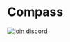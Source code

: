 # Compass

<a href="https://discord.gg/JMzKkQG" target="_blank"><img src="http://imgur.com/SGf4qv0.png" alt="join discord" /></a>
